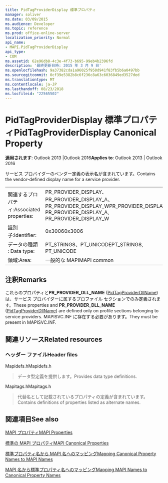 ```yaml
---
title: PidTagProviderDisplay 標準プロパティ
manager: soliver
ms.date: 03/09/2015
ms.audience: Developer
ms.topic: reference
ms.prod: office-online-server
localization_priority: Normal
api_name:
- MAPI.PidTagProviderDisplay
api_type:
- COM
ms.assetid: 62e96db8-4c3e-4f73-b695-99eb4b2396fd
description: '最終更新日時: 2015 年 3 月 9 日'
ms.openlocfilehash: 9a37382cda1a96025f950d941f83fb5b6a0497bb
ms.sourcegitcommit: 0cf39e5382b8c6f236c8a63c6036849ed3527ded
ms.translationtype: MT
ms.contentlocale: ja-JP
ms.lasthandoff: 08/23/2018
ms.locfileid: "22565502"
---
```

# <a name="pidtagproviderdisplay-canonical-property"></a><span data-ttu-id="b37bd-103">PidTagProviderDisplay 標準プロパティ</span><span class="sxs-lookup"><span data-stu-id="b37bd-103">PidTagProviderDisplay Canonical Property</span></span>

  
  
<span data-ttu-id="b37bd-104">**適用されます**: Outlook 2013 |Outlook 2016</span><span class="sxs-lookup"><span data-stu-id="b37bd-104">**Applies to**: Outlook 2013 | Outlook 2016</span></span> 
  
<span data-ttu-id="b37bd-105">サービス プロバイダーのベンダー定義の表示名が含まれています。</span><span class="sxs-lookup"><span data-stu-id="b37bd-105">Contains the vendor-defined display name for a service provider.</span></span>
  
|||
|:-----|:-----|
|<span data-ttu-id="b37bd-106">関連するプロパティ:</span><span class="sxs-lookup"><span data-stu-id="b37bd-106">Associated properties:</span></span>  <br/> |<span data-ttu-id="b37bd-107">PR_PROVIDER_DISPLAY、PR_PROVIDER_DISPLAY_A、PR_PROVIDER_DISPLAY_W</span><span class="sxs-lookup"><span data-stu-id="b37bd-107">PR_PROVIDER_DISPLAY, PR_PROVIDER_DISPLAY_A, PR_PROVIDER_DISPLAY_W</span></span>  <br/> |
|<span data-ttu-id="b37bd-108">識別子:</span><span class="sxs-lookup"><span data-stu-id="b37bd-108">Identifier:</span></span>  <br/> |<span data-ttu-id="b37bd-109">0x3006</span><span class="sxs-lookup"><span data-stu-id="b37bd-109">0x3006</span></span>  <br/> |
|<span data-ttu-id="b37bd-110">データの種類 : </span><span class="sxs-lookup"><span data-stu-id="b37bd-110">Data type:</span></span>  <br/> |<span data-ttu-id="b37bd-111">PT_STRING8、PT_UNICODE</span><span class="sxs-lookup"><span data-stu-id="b37bd-111">PT_STRING8, PT_UNICODE</span></span>  <br/> |
|<span data-ttu-id="b37bd-112">領域:</span><span class="sxs-lookup"><span data-stu-id="b37bd-112">Area:</span></span>  <br/> |<span data-ttu-id="b37bd-113">一般的な MAPI</span><span class="sxs-lookup"><span data-stu-id="b37bd-113">MAPI common</span></span>  <br/> |
   
## <a name="remarks"></a><span data-ttu-id="b37bd-114">注釈</span><span class="sxs-lookup"><span data-stu-id="b37bd-114">Remarks</span></span>

<span data-ttu-id="b37bd-115">これらのプロパティと**PR_PROVIDER_DLL_NAME** ([PidTagProviderDllName](pidtagproviderdllname-canonical-property.md)) は、サービス プロバイダーに属するプロファイル セクションでのみ定義されます。</span><span class="sxs-lookup"><span data-stu-id="b37bd-115">These properties and **PR_PROVIDER_DLL_NAME** ([PidTagProviderDllName](pidtagproviderdllname-canonical-property.md)) are defined only on profile sections belonging to service providers.</span></span> <span data-ttu-id="b37bd-116">MAPISVC.INF に存在する必要があります。</span><span class="sxs-lookup"><span data-stu-id="b37bd-116">They must be present in MAPISVC.INF.</span></span>
  
## <a name="related-resources"></a><span data-ttu-id="b37bd-117">関連リソース</span><span class="sxs-lookup"><span data-stu-id="b37bd-117">Related resources</span></span>

### <a name="header-files"></a><span data-ttu-id="b37bd-118">ヘッダー ファイル</span><span class="sxs-lookup"><span data-stu-id="b37bd-118">Header files</span></span>

<span data-ttu-id="b37bd-119">Mapidefs.h</span><span class="sxs-lookup"><span data-stu-id="b37bd-119">Mapidefs.h</span></span>
  
> <span data-ttu-id="b37bd-120">データ型定義を提供します。</span><span class="sxs-lookup"><span data-stu-id="b37bd-120">Provides data type definitions.</span></span>
    
<span data-ttu-id="b37bd-121">Mapitags.h</span><span class="sxs-lookup"><span data-stu-id="b37bd-121">Mapitags.h</span></span>
  
> <span data-ttu-id="b37bd-122">代替名として記載されているプロパティの定義が含まれています。</span><span class="sxs-lookup"><span data-stu-id="b37bd-122">Contains definitions of properties listed as alternate names.</span></span>
    
## <a name="see-also"></a><span data-ttu-id="b37bd-123">関連項目</span><span class="sxs-lookup"><span data-stu-id="b37bd-123">See also</span></span>



[<span data-ttu-id="b37bd-124">MAPI プロパティ</span><span class="sxs-lookup"><span data-stu-id="b37bd-124">MAPI Properties</span></span>](mapi-properties.md)
  
[<span data-ttu-id="b37bd-125">標準の MAPI プロパティ</span><span class="sxs-lookup"><span data-stu-id="b37bd-125">MAPI Canonical Properties</span></span>](mapi-canonical-properties.md)
  
[<span data-ttu-id="b37bd-126">標準プロパティ名から MAPI 名へのマッピング</span><span class="sxs-lookup"><span data-stu-id="b37bd-126">Mapping Canonical Property Names to MAPI Names</span></span>](mapping-canonical-property-names-to-mapi-names.md)
  
[<span data-ttu-id="b37bd-127">MAPI 名から標準プロパティ名へのマッピング</span><span class="sxs-lookup"><span data-stu-id="b37bd-127">Mapping MAPI Names to Canonical Property Names</span></span>](mapping-mapi-names-to-canonical-property-names.md)

